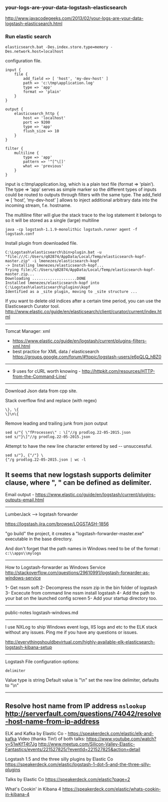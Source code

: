 
### your-logs-are-your-data-logstash-elasticsearch
http://www.javacodegeeks.com/2013/02/your-logs-are-your-data-logstash-elasticsearch.html

### Run elastic search 

```
elasticsearch.bat -Des.index.store.type=memory -Des.network.host=localhost
```

configuration file. 
```
input {
    file {
        add_field => [ 'host', 'my-dev-host' ]
        path => 'c:\tmp\application.log'
        type => 'app'
        format => 'plain'
    }
}

output {
    elasticsearch_http {
        host => 'localhost'
        port => 9200 
        type => 'app'
        flush_size => 10
    }
}

filter {
    multiline {
        type => 'app'
        pattern => '^[^\[]'
        what => 'previous'  
    }
}
```

input is c:\tmp\application.log, 
which is a plain text file (format => ‘plain’). 
The type => ‘app’ serves as simple marker so the different types of inputs could be routed to outputs through filters with the same type. 
The add_field => [ ‘host’, ‘my-dev-host’ ] allows to inject additional arbitrary data into the incoming stream, f.e. hostname.


The multiline filter will glue the stack trace to the log statement it belongs to so it will be stored as a single (large) multiline



```
java -cp logstash-1.1.9-monolithic logstash.runner agent -f logstash.conf
```


Install plugin from downloaded file. 

```
C:\Logstash\elasticsearch\bin>plugin.bat -u "file:///C:/Users/q02874/AppData/Local/Temp/elasticsearch-kopf-master.zip" -i lmenezes/elasticsearch-kopf
-> Installing lmenezes/elasticsearch-kopf...
Trying file:/C:/Users/q02874/AppData/Local/Temp/elasticsearch-kopf-master.zip...
Downloading ....................DONE
Installed lmenezes/elasticsearch-kopf into C:\Logstash\elasticsearch\plugins\kopf
Identified as a _site plugin, moving to _site structure ...
```




If you want to delete old indices after a certain time period, you can use the Elasticsearch Curator tool.
http://www.elastic.co/guide/en/elasticsearch/client/curator/current/index.html


-----------

Tomcat Manager: 
xml 
- https://www.elastic.co/guide/en/logstash/current/plugins-filters-xml.html
- best practice for XML data / elasticsearch https://groups.google.com/forum/#!topic/logstash-users/e6pQLQ_hBZ0

-----------
- 9 uses for cURL worth knowing - http://httpkit.com/resources/HTTP-from-the-Command-Line/

-----------

Download Json data from cpp site. 

Stack overflow find and replace (with regex)
```
\}, \{ 
\}\n\{ 
```

Remove leading and trailing junk from json output
```
sed s/"{ \"fProcesses\" : \["//g prodlog.22-05-2015.json
sed s/"}\]"//g prodlog.22-05-2015.json
```

Attempt to have the new line character entered by sed -- unsuccessful. 
```
sed s/"}, {"/"} \
{"/g prodlog.22-05-2015.json | wc -l
```
It seems that new logstash supports delimiter clause, where ", " can be defined as delimiter. 
----


Email output - https://www.elastic.co/guide/en/logstash/current/plugins-outputs-email.html



---- 
LumberJack --> logstash forwarder

https://logstash.jira.com/browse/LOGSTASH-1856

"go build" the project, it creates a "logstash-forwarder-master.exe" executable in the base directory.

And don't forget that the path names in Windows need to be of the format : `c:\\apps\\mylogs`



----
How to Logstash-forwarder as Windows Service http://stackoverflow.com/questions/29610991/logstash-forwarder-as-windows-service

1- Get nssm soft
2- Decompress the nssm zip in the bin folder of logstash
3- Excecute from command line nssm install logstash
4- Add the path to your bat on the launched config screen
5- Add your startup directory too.

----
public-notes logstash-windows.md

----
I use NXLog to ship Windows event logs, IIS logs and etc to the ELK stack without any issues. Ping me if you have any questions or issues.

http://everythingshouldbevirtual.com/highly-available-elk-elasticsearch-logstash-kibana-setup﻿

----

Logstash File configuration options:

`delimiter`

Value type is string
Default value is "\n"
set the new line delimiter, defaults to "\n"


----


Resolve host name from IP address `nslookup`
http://serverfault.com/questions/74042/resolve-host-name-from-ip-address
----



ELK and Kafka by Elastic Co - https://speakerdeck.com/elastic/elk-and-kafka
Video (thanks Tin!) of both talks: https://www.youtube.com/watch?v=51wKfT4t7Jg
http://www.meetup.com/Silicon-Valley-Elastic-Fantastics/events/221527825/?eventId=221527825&action=detail


Logstash 1.5 and the three silly plugins by Elastic Co
https://speakerdeck.com/elastic/logstash-1-dot-5-and-the-three-silly-plugins

Talks by Elastic Co
https://speakerdeck.com/elastic?page=2

What's Cookin' in Kibana 4
https://speakerdeck.com/elastic/whats-cookin-in-kibana-4
